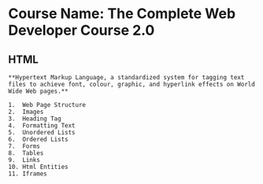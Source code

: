 # Course Name: The Complete Web Developer Course 2.0

## HTML

	**Hypertext Markup Language, a standardized system for tagging text files to achieve font, colour, graphic, and hyperlink effects on World Wide Web pages.**

	1.  Web Page Structure
	2.  Images
	3.  Heading Tag
	4.  Formatting Text
	5.  Unordered Lists
	6.  Ordered Lists
	7.  Forms
	8.  Tables
	9.  Links
	10. Html Entities
	11. Iframes